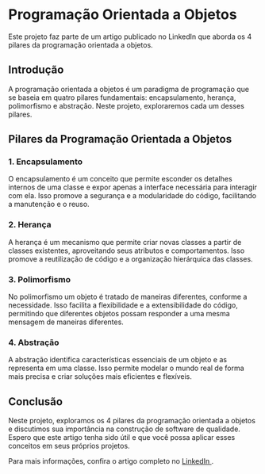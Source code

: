 # Programação Orientada a Objetos

Este projeto faz parte de um artigo publicado no LinkedIn que aborda os 4 pilares da programação orientada a objetos.

## Introdução

A programação orientada a objetos é um paradigma de programação que se baseia em quatro pilares fundamentais: encapsulamento, herança, polimorfismo e abstração. Neste projeto, exploraremos cada um desses pilares.

## Pilares da Programação Orientada a Objetos

### 1. Encapsulamento

O encapsulamento é um conceito que permite esconder os detalhes internos de uma classe e expor apenas a interface necessária para interagir com ela. Isso promove a segurança e a modularidade do código, facilitando a manutenção e o reuso.

### 2. Herança

A herança é um mecanismo que permite criar novas classes a partir de classes existentes, aproveitando seus atributos e comportamentos. Isso promove a reutilização de código e a organização hierárquica das classes.

### 3. Polimorfismo

No polimorfismo um objeto é tratado de maneiras diferentes, conforme a necessidade. Isso facilita a flexibilidade e a extensibilidade do código, permitindo que diferentes objetos possam responder a uma mesma mensagem de maneiras diferentes.

### 4. Abstração

A abstração identifica características essenciais de um objeto e as representa em uma classe. Isso permite modelar o mundo real de forma mais precisa e criar soluções mais eficientes e flexíveis.

## Conclusão

Neste projeto, exploramos os 4 pilares da programação orientada a objetos e discutimos sua importância na construção de software de qualidade. Espero que este artigo tenha sido útil e que você possa aplicar esses conceitos em seus próprios projetos.

Para mais informações, confira o artigo completo no <a href="https://www.linkedin.com/pulse/os-4-pilares-da-poo-na-pr%25C3%25A1tica-construindo-uma-api-kleinschmidt-0anif">LinkedIn </a>.
